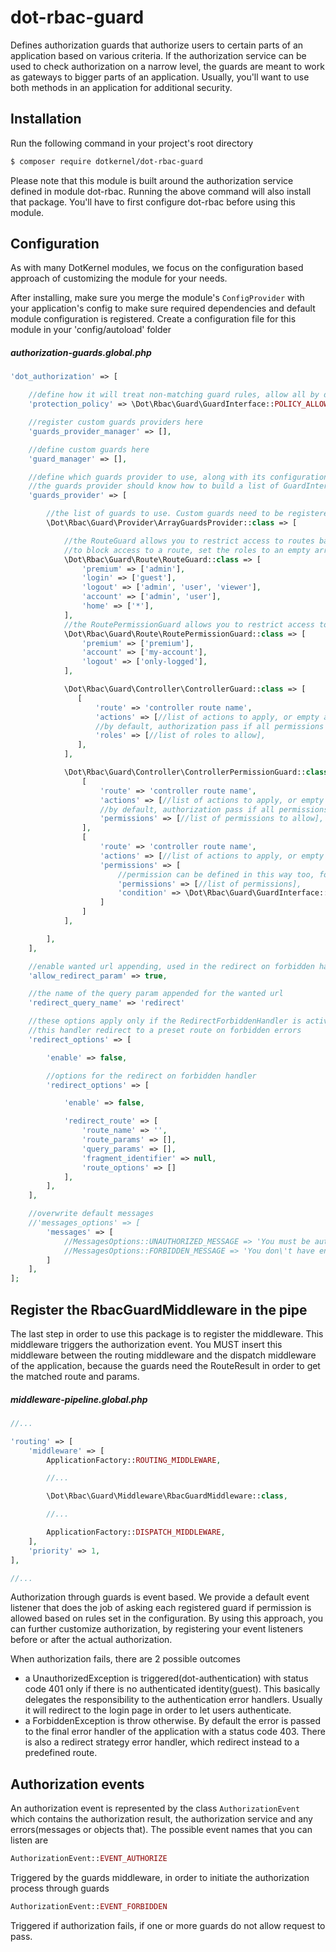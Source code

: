 # dot-rbac-guard

Defines authorization guards that authorize users to certain parts of an application based on various criteria.
If the authorization service can be used to check authorization on a narrow level, the guards are meant to work as gateways to bigger parts of an application.
Usually, you'll want to use both methods in an application for additional security.

## Installation

Run the following command in your project's root directory
```bash
$ composer require dotkernel/dot-rbac-guard
```

Please note that this module is built around the authorization service defined in module dot-rbac. 
Running the above command will also install that package. You'll have to first configure dot-rbac before using this module.

## Configuration

As with many DotKernel modules, we focus on the configuration based approach of customizing the module for your needs.

After installing, make sure you merge the module's `ConfigProvider` with your application's config to make sure required dependencies and default module configuration is registered.
Create a configuration file for this module in your 'config/autoload' folder

##### authorization-guards.global.php
```php
'dot_authorization' => [

    //define how it will treat non-matching guard rules, allow all by default
    'protection_policy' => \Dot\Rbac\Guard\GuardInterface::POLICY_ALLOW,

    //register custom guards providers here
    'guards_provider_manager' => [],

    //define custom guards here
    'guard_manager' => [],

    //define which guards provider to use, along with its configuration
    //the guards provider should know how to build a list of GuardInterfaces based on its configuration
    'guards_provider' => [

        //the list of guards to use. Custom guards need to be registered in the guard manager first
        \Dot\Rbac\Guard\Provider\ArrayGuardsProvider::class => [

            //the RouteGuard allows you to restrict access to routes based on the user's role
            //to block access to a route, set the roles to an empty array
            \Dot\Rbac\Guard\Route\RouteGuard::class => [
                'premium' => ['admin'],
                'login' => ['guest'],
                'logout' => ['admin', 'user', 'viewer'],
                'account' => ['admin', 'user'],
                'home' => ['*'],
            ],
            //the RoutePermissionGuard allows you to restrict access to routes based on permissions
            \Dot\Rbac\Guard\Route\RoutePermissionGuard::class => [
                'premium' => ['premium'],
                'account' => ['my-account'],
                'logout' => ['only-logged'],
            ],

            \Dot\Rbac\Guard\Controller\ControllerGuard::class => [
               [
                   'route' => 'controller route name',
                   'actions' => [//list of actions to apply, or empty array for all actions],
                   //by default, authorization pass if all permissions are present(AND)
                   'roles' => [//list of roles to allow],
               ], 
            ],

            \Dot\Rbac\Guard\Controller\ControllerPermissionGuard::class => [
                [
                    'route' => 'controller route name',
                    'actions' => [//list of actions to apply, or empty array for all actions],
                    //by default, authorization pass if all permissions are present(AND)
                    'permissions' => [//list of permissions to allow],
                ],
                [
                    'route' => 'controller route name',
                    'actions' => [//list of actions to apply, or empty array for all actions],
                    'permissions' => [
                        //permission can be defined in this way too, for all permission type guards
                        'permissions' => [//list of permissions],
                        'condition' => \Dot\Rbac\Guard\GuardInterface::CONDITION_OR,
                    ]
                ]
            ],

        ],
    ],

    //enable wanted url appending, used in the redirect on forbidden handler for now
    'allow_redirect_param' => true,

    //the name of the query param appended for the wanted url
    'redirect_query_name' => 'redirect'

    //these options apply only if the RedirectForbiddenHandler is active
    //this handler redirect to a preset route on forbidden errors
    'redirect_options' => [

        'enable' => false,

        //options for the redirect on forbidden handler
        'redirect_options' => [

            'enable' => false,

            'redirect_route' => [
                'route_name' => '',
                'route_params' => [],
                'query_params' => [],
                'fragment_identifier' => null,
                'route_options' => []
            ],
        ],
    ],

    //overwrite default messages
    //'messages_options' => [
        'messages' => [
            //MessagesOptions::UNAUTHORIZED_MESSAGE => 'You must be authenticated to access the requested content',
            //MessagesOptions::FORBIDDEN_MESSAGE => 'You don\'t have enough permissions to access the requested content',
        ]
    ],
];
```

## Register the RbacGuardMiddleware in the pipe

The last step in order to use this package is to register the middleware. This middleware triggers the authorization event.
You MUST insert this middleware between the routing middleware and the dispatch middleware of the application, because the guards need the RouteResult in order to get the matched route and params.

##### middleware-pipeline.global.php
```php
//...

'routing' => [
    'middleware' => [
        ApplicationFactory::ROUTING_MIDDLEWARE,

        //...

        \Dot\Rbac\Guard\Middleware\RbacGuardMiddleware::class,

        //...

        ApplicationFactory::DISPATCH_MIDDLEWARE,
    ],
    'priority' => 1,
],

//...
```

Authorization through guards is event based. We provide a default event listener that does the job of asking each registered guard if permission is allowed based on rules set in the configuration.
By using this approach, you can further customize authorization, by registering your event listeners before or after the actual authorization.

When authorization fails, there are 2 possible outcomes
* a UnauthorizedException is triggered(dot-authentication) with status code 401 only if there is no authenticated identity(guest). This basically delegates the responsibility to the authentication error handlers.
Usually it will redirect to the login page in order to let users authenticate.
* a ForbiddenException is throw otherwise. By default the error is passed to the final error handler of the application with a status code 403.
There is also a redirect strategy error handler, which redirect instead to a predefined route.

## Authorization events

An authorization event is represented by the class `AuthorizationEvent` which contains the authorization result, the authorization service and any errors(messages or objects that).
The possible event names that you can listen are

```php
AuthorizationEvent::EVENT_AUTHORIZE
```
Triggered by the guards middleware, in order to initiate the authorization process through guards

```php
AuthorizationEvent::EVENT_FORBIDDEN
```
Triggered if authorization fails, if one or more guards do not allow request to pass.
